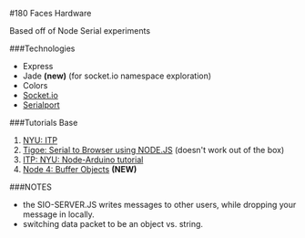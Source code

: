 #180 Faces Hardware

Based off of Node Serial experiments <br>

###Technologies
- Express
- Jade **(new)** (for socket.io namespace exploration)
- Colors
- [Socket.io](http://socket.io/)
- [Serialport](https://www.npmjs.com/package/serialport)


###Tutorials Base

1. [NYU: ITP](https://itp.nyu.edu/physcomp/labs/labs-serial-communication/lab-serial-communication-with-node-js/)<br>
2. [Tigoe: Serial to Browser using NODE.JS](http://www.tigoe.com/pcomp/code/arduinowiring/1096/) (doesn't work out of the box)
3. [ITP: NYU: Node-Arduino tutorial](https://itp.nyu.edu/physcomp/labs/labs-serial-communication/lab-serial-control-of-an-arduino/)
4. [Node 4: Buffer Objects](https://nodejs.org/dist/latest-v4.x/docs/api/buffer.html#buffer_new_buffer_str_encoding) **(NEW)**

###NOTES
- the SIO-SERVER.JS writes messages to other users, while dropping your message in locally.
- switching data packet to be an object vs. string.
